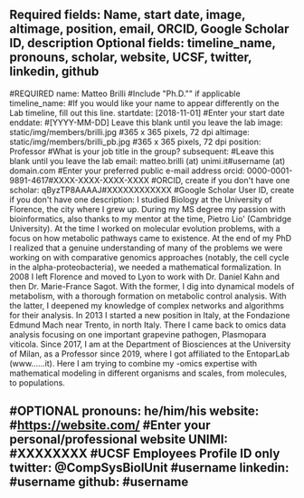 Required fields:
Name, start date, image, altimage, position, email, ORCID, Google Scholar ID, description
Optional fields:
timeline_name, pronouns, scholar, website, UCSF, twitter, linkedin, github
---
#REQUIRED
name: Matteo Brilli #Include "Ph.D."" if applicable
timeline_name: #If you would like your name to appear differently on the Lab timeline, fill out this line.
startdate: [2018-11-01] #Enter your start date
enddate: #[YYYY-MM-DD] Leave this blank until you leave the lab
image: static/img/members/brilli.jpg #365 x 365 pixels, 72 dpi
altimage: static/img/members/brilli_pb.jpg #365 x 365 pixels, 72 dpi
position: Professor #What is your job title in the group?
subsequent: #Leave this blank until you leave the lab
email: matteo.brilli (at) unimi.it#username (at) domain.com #Enter your preferred public e-mail address
orcid: 0000-0001-9891-4617#XXXX-XXXX-XXXX-XXXX #ORCID, create if you don't have one
scholar: qByzTP8AAAAJ#XXXXXXXXXXXX #Google Scholar User ID, create if you don't have one
description: I studied Biology at the University of Florence, the city where I grew up. During my MS degree my passion with bioinformatics, also thanks to my mentor at the time, Pietro Lio' (Cambridge University). At the time I worked on molecular evolution problems, with a focus on how metabolic pathways came to existence. At the end of my PhD I realized that a genuine understanding of many of the problems we were working on with comparative genomics approaches (notably, the cell cycle in the alpha-proteobacteria), we needed a mathematical formalization. In 2008 I left Florence and moved to Lyon to work with Dr. Daniel Kahn and then Dr. Marie-France Sagot. With the former, I dig into dynamical models of metabolism, with a thorough formation on metabolic control analysis. With the latter, I deepened my knowledge of complex networks and algorithms for their analysis.
In 2013 I started a new position in Italy, at the Fondazione Edmund Mach near Trento, in north Italy. There I came back to omics data analysis focusing on one important grapevine pathogen, Plasmopara viticola. Since 2017, I am at the Department of Biosciences at the University of Milan, as a Professor since 2019, where I got affiliated to the EntoparLab (www......it).
Here I am trying to combine my -omics expertise with mathematical modeling in different organisms and scales, from molecules, to populations.

#OPTIONAL
pronouns: he/him/his
website: #https://website.com/ #Enter your personal/professional website
UNIMI: #XXXXXXXX #UCSF Employees Profile ID only
twitter: @CompSysBiolUnit #username
linkedin: #username
github: #username
---
